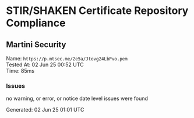 # STIR/SHAKEN Certificate Repository Compliance

## Martini Security

Name: `https://p.mtsec.me/2e5a/Jtovg24LbPvo.pem`\
Tested At: 02 Jun 25 00:52 UTC\
Time: 85ms

### Issues

no warning, or error, or notice date level issues were found

Generated: 02 Jun 25 01:01 UTC